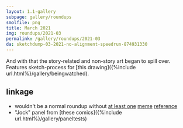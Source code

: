```yaml
---
layout: 1.1-gallery
subpage: gallery/roundups
smolfile: png
title: March 2021
img: roundups/2021-03
permalink: /gallery/roundups/2021-03
da: sketchdump-03-2021-no-alignment-speedrun-874931330
---
```

And with that the story-related and non-story art began to spill over. Features sketch-process for [this drawing]({%include url.html%}/gallery/beingwatched).

## linkage
- wouldn't be a normal roundup without <a href="https://knowyourmeme.com/memes/gay-gay-homosexual-gay-i-can-still-hear-his-voice" class="ext">at least one</a> <a href="https://knowyourmeme.com/memes/how-do-you-do-fellow-kids" class="ext">meme</a> <a href="https://knowyourmeme.com/memes/mom-said-its-my-turn-on-the-xbox" class="ext">reference</a>
- "Jock" panel from [these comics]({%include url.html%}/gallery/paneltests)